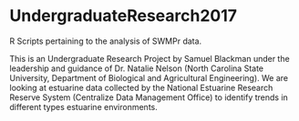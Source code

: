 # UndergraduateResearch2017
R Scripts pertaining to the analysis of SWMPr data.

This is an Undergraduate Research Project by Samuel Blackman under the leadership and guidance of Dr. Natalie Nelson (North Carolina
State University, Department of Biological and Agricultural Engineering). We are looking at estuarine data collected by the
National Estuarine Research Reserve System (Centralize Data Management Office) to identify trends in different types estuarine
environments.


